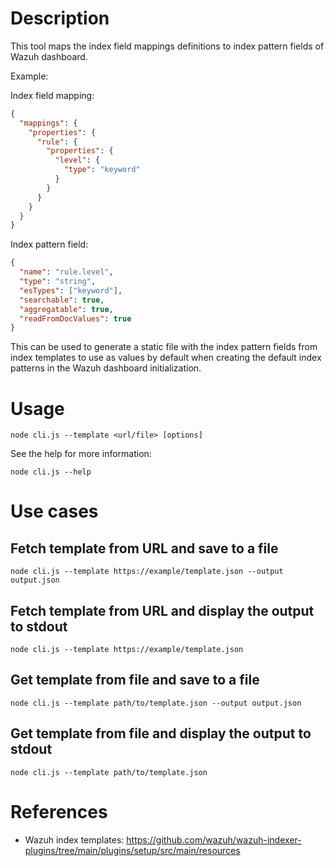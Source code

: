 # Description

This tool maps the index field mappings definitions to index pattern fields of Wazuh dashboard.

Example:

Index field mapping:

```json
{
  "mappings": {
    "properties": {
      "rule": {
        "properties": {
          "level": {
            "type": "keyword"
          }
        }
      }
    }
  }
}
```

Index pattern field:

```json
{
  "name": "rule.level",
  "type": "string",
  "esTypes": ["keyword"],
  "searchable": true,
  "aggregatable": true,
  "readFromDocValues": true
}
```

This can be used to generate a static file with the index pattern fields from index templates to use as values by default when creating the default index patterns in the Wazuh dashboard initialization.

# Usage

```console
node cli.js --template <url/file> [options]
```

See the help for more information:

```console
node cli.js --help
```

# Use cases

## Fetch template from URL and save to a file

```console
node cli.js --template https://example/template.json --output output.json
```

## Fetch template from URL and display the output to stdout

```console
node cli.js --template https://example/template.json
```

## Get template from file and save to a file

```console
node cli.js --template path/to/template.json --output output.json
```

## Get template from file and display the output to stdout

```console
node cli.js --template path/to/template.json
```

# References

- Wazuh index templates: https://github.com/wazuh/wazuh-indexer-plugins/tree/main/plugins/setup/src/main/resources
